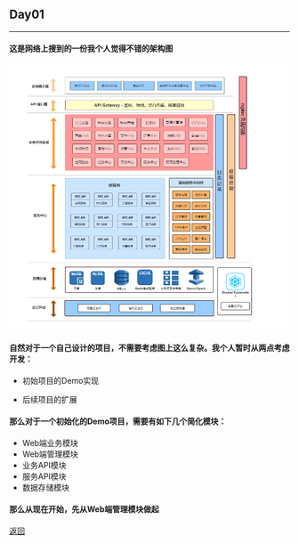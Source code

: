 ## Day01
----

#### 这是网络上搜到的一份我个人觉得不错的架构图

![](.\res\基础架构.png)

#### 自然对于一个自己设计的项目，不需要考虑图上这么复杂。我个人暂时从两点考虑开发：

* 初始项目的Demo实现

* 后续项目的扩展

#### 那么对于一个初始化的Demo项目，需要有如下几个简化模块：

* Web端业务模块
* Web端管理模块
* 业务API模块
* 服务API模块
* 数据存储模块

#### 那么从现在开始，先从Web端管理模块做起

[返回](./README.md)